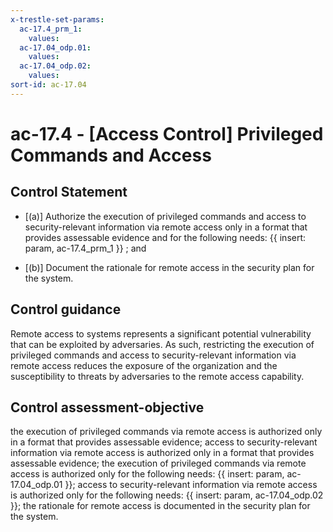 ```yaml
---
x-trestle-set-params:
  ac-17.4_prm_1:
    values:
  ac-17.04_odp.01:
    values:
  ac-17.04_odp.02:
    values:
sort-id: ac-17.04
---
```


# ac-17.4 - \[Access Control\] Privileged Commands and Access

## Control Statement

- \[(a)\] Authorize the execution of privileged commands and access to security-relevant information via remote access only in a format that provides assessable evidence and for the following needs: {{ insert: param, ac-17.4_prm_1 }} ; and

- \[(b)\] Document the rationale for remote access in the security plan for the system.

## Control guidance

Remote access to systems represents a significant potential vulnerability that can be exploited by adversaries. As such, restricting the execution of privileged commands and access to security-relevant information via remote access reduces the exposure of the organization and the susceptibility to threats by adversaries to the remote access capability.

## Control assessment-objective

the execution of privileged commands via remote access is authorized only in a format that provides assessable evidence;
access to security-relevant information via remote access is authorized only in a format that provides assessable evidence;
the execution of privileged commands via remote access is authorized only for the following needs: {{ insert: param, ac-17.04_odp.01 }};
access to security-relevant information via remote access is authorized only for the following needs: {{ insert: param, ac-17.04_odp.02 }};
the rationale for remote access is documented in the security plan for the system.
